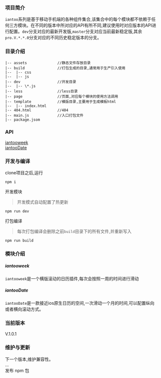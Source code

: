 ### 项目简介


`iantoo`系列是基于移动手机端的各种组件集合,该集合中的每个模块都不依赖于任何三方模块。在不同的版本中所对应的API有所不同,建议使用时对应版本的API进行配置。`dev`分支对应的最新开发版,`master`分支对应当前最新稳定版,其余`pro.V.*.*.0`分支对应的不同历史稳定版本的分支。





### 目录介绍

```
|-- assets				//静态文件存放目录 
|-- build				//打包生成的目录,通常用于生产引入使用  
|--	 |-- css   			
|--	 |-- js	   		
|-- dev					//开发目录   
|--	 |-- \*.js    
|-- less				//less目录   
|-- page				//页面,对应每个模块的使用方法调用   
|-- template			//模版目录,主要用于生成模板html   
|--	 |-- index.html    	
|-- 404.html 			//404   
|-- main.js				//入口打包文件   
|-- package.jsom   
```



### API 
 
[iantooweek](https://github.com/xiangzongliang/iantoo/tree/prod_1.0/page/iantooweek)   
[iantooDate](https://github.com/xiangzongliang/iantoo/tree/prod_1.0/page/iantooDate)   





### 开发与编译

clone项目之后,运行
```
npm i
```
开发模块
> 开发模式自动配置了热更新
```
npm run dev
```
打包编译
>每次打包编译会删除之前`build`目录下的所有文件,并重新写入
```
npm run build
```






### 模块介绍


##### iantooweek

`iantooweek`是一个横版滚动的日历插件,每次会按照一周的时间进行滑动


##### iantooDate

`iantooDate`是一款接近ios原生日历的空间,一次滑动一个月的时间,可以配置纵向或者横向滚动方式。






### 当前版本

V.1.0.1





### 维护与更新

下一个版本,维护兼容性。   
...   
发布 npm 包   
